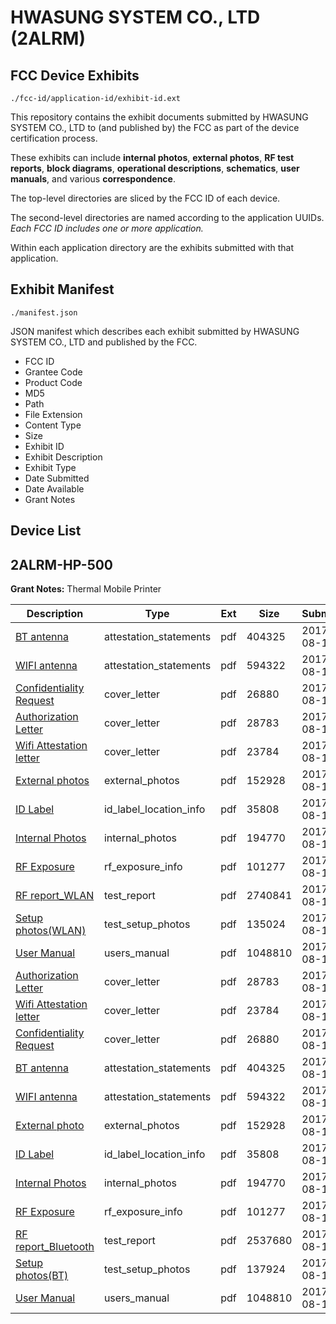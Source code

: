 # HWASUNG SYSTEM CO., LTD (2ALRM)
## FCC Device Exhibits

```
./fcc-id/application-id/exhibit-id.ext
```

This repository contains the exhibit documents submitted by HWASUNG SYSTEM CO., LTD to (and published by) the FCC as part of the device certification process.

These exhibits can include **internal photos**, **external photos**, **RF test reports**, **block diagrams**, **operational descriptions**, **schematics**, **user manuals**, and various **correspondence**.

The top-level directories are sliced by the FCC ID of each device.

The second-level directories are named according to the application UUIDs. *Each FCC ID includes one or more application.*

Within each application directory are the exhibits submitted with that application. 

## Exhibit Manifest

```
./manifest.json
```

JSON manifest which describes each exhibit submitted by HWASUNG SYSTEM CO., LTD and published by the FCC.

- FCC ID
- Grantee Code
- Product Code
- MD5
- Path
- File Extension
- Content Type
- Size
- Exhibit ID
- Exhibit Description
- Exhibit Type
- Date Submitted
- Date Available
- Grant Notes

## Device List
## 2ALRM-HP-500
**Grant Notes:** Thermal Mobile Printer

| Description | Type | Ext | Size | Submitted | Available |
| ----------- | ---- | --- | ---- | --------- | --------- |
| [BT antenna](2ALRM-HP-500/2bedaee66176e6c1d849460bc459134f/3507210.pdf) | attestation_statements | pdf | 404325 | 2017-08-11 | 2017-08-11 |
| [WIFI antenna](2ALRM-HP-500/2bedaee66176e6c1d849460bc459134f/3507211.pdf) | attestation_statements | pdf | 594322 | 2017-08-11 | 2017-08-11 |
| [Confidentiality Request](2ALRM-HP-500/2bedaee66176e6c1d849460bc459134f/3507212.pdf) | cover_letter | pdf | 26880 | 2017-08-11 | 2017-08-11 |
| [Authorization Letter](2ALRM-HP-500/2bedaee66176e6c1d849460bc459134f/3507214.pdf) | cover_letter | pdf | 28783 | 2017-08-11 | 2017-08-11 |
| [Wifi Attestation letter](2ALRM-HP-500/2bedaee66176e6c1d849460bc459134f/3507215.pdf) | cover_letter | pdf | 23784 | 2017-08-11 | 2017-08-11 |
| [External photos](2ALRM-HP-500/2bedaee66176e6c1d849460bc459134f/3507216.pdf) | external_photos | pdf | 152928 | 2017-08-11 | 2017-08-11 |
| [ID Label](2ALRM-HP-500/2bedaee66176e6c1d849460bc459134f/3507218.pdf) | id_label_location_info | pdf | 35808 | 2017-08-11 | 2017-08-11 |
| [Internal Photos](2ALRM-HP-500/2bedaee66176e6c1d849460bc459134f/3507219.pdf) | internal_photos | pdf | 194770 | 2017-08-11 | 2017-08-11 |
| [RF Exposure](2ALRM-HP-500/2bedaee66176e6c1d849460bc459134f/3507223.pdf) | rf_exposure_info | pdf | 101277 | 2017-08-11 | 2017-08-11 |
| [RF report_WLAN](2ALRM-HP-500/2bedaee66176e6c1d849460bc459134f/3507342.pdf) | test_report | pdf | 2740841 | 2017-08-11 | 2017-08-11 |
| [Setup photos(WLAN)](2ALRM-HP-500/2bedaee66176e6c1d849460bc459134f/3507343.pdf) | test_setup_photos | pdf | 135024 | 2017-08-11 | 2017-08-11 |
| [User Manual](2ALRM-HP-500/2bedaee66176e6c1d849460bc459134f/3507226.pdf) | users_manual | pdf | 1048810 | 2017-08-11 | 2017-08-11 |
| [Authorization Letter](2ALRM-HP-500/b0879a06cb4b4dd337703718eef339d8/3507214.pdf) | cover_letter | pdf | 28783 | 2017-08-11 | 2017-08-11 |
| [Wifi Attestation letter](2ALRM-HP-500/b0879a06cb4b4dd337703718eef339d8/3507215.pdf) | cover_letter | pdf | 23784 | 2017-08-11 | 2017-08-11 |
| [Confidentiality Request](2ALRM-HP-500/b0879a06cb4b4dd337703718eef339d8/3507212.pdf) | cover_letter | pdf | 26880 | 2017-08-11 | 2017-08-11 |
| [BT antenna](2ALRM-HP-500/b0879a06cb4b4dd337703718eef339d8/3507210.pdf) | attestation_statements | pdf | 404325 | 2017-08-11 | 2017-08-11 |
| [WIFI antenna](2ALRM-HP-500/b0879a06cb4b4dd337703718eef339d8/3507211.pdf) | attestation_statements | pdf | 594322 | 2017-08-11 | 2017-08-11 |
| [External photo](2ALRM-HP-500/b0879a06cb4b4dd337703718eef339d8/3507216.pdf) | external_photos | pdf | 152928 | 2017-08-11 | 2017-08-11 |
| [ID Label](2ALRM-HP-500/b0879a06cb4b4dd337703718eef339d8/3507218.pdf) | id_label_location_info | pdf | 35808 | 2017-08-11 | 2017-08-11 |
| [Internal Photos](2ALRM-HP-500/b0879a06cb4b4dd337703718eef339d8/3507219.pdf) | internal_photos | pdf | 194770 | 2017-08-11 | 2017-08-11 |
| [RF Exposure](2ALRM-HP-500/b0879a06cb4b4dd337703718eef339d8/3507223.pdf) | rf_exposure_info | pdf | 101277 | 2017-08-11 | 2017-08-11 |
| [RF report_Bluetooth](2ALRM-HP-500/b0879a06cb4b4dd337703718eef339d8/3507224.pdf) | test_report | pdf | 2537680 | 2017-08-11 | 2017-08-11 |
| [Setup photos(BT)](2ALRM-HP-500/b0879a06cb4b4dd337703718eef339d8/3507225.pdf) | test_setup_photos | pdf | 137924 | 2017-08-11 | 2017-08-11 |
| [User Manual](2ALRM-HP-500/b0879a06cb4b4dd337703718eef339d8/3507226.pdf) | users_manual | pdf | 1048810 | 2017-08-11 | 2017-08-11 |
